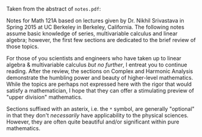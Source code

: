 Taken from the abstract of `notes.pdf`:

Notes for Math 121A based on lectures given by Dr. Nikhil Srivastava in Spring 2015 at UC Berkeley in Berkeley, California.
The following notes assume basic knowledge of series, multivariable calculus and linear algebra; however, the first few sections are dedicated to
the brief review of those topics.

For those of you scientists and engineers who have taken up to linear algebra & multivariable calculus *but no further*,
I entreat you to continue reading. After the review, the sections on Complex and Harmonic Analysis demonstrate the humbling power and beauty of higher-level mathematics. 
While the topics are perhaps not expressed here with the rigor that would satisfy a mathematician,
I hope that they can offer a stimulating preview of "upper division" mathematics.

Sections suffixed with an asterix, i.e. the `*` symbol, are generally "optional" in that they don't *necessarily* 
have applicability to the physical sciences. However, they are often quite beautiful and/or significant within pure mathematics.
